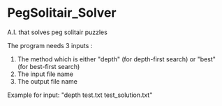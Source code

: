 # PegSolitair_Solver
A.I. that solves peg solitair puzzles

The program needs 3 inputs :
  1) The method which is either "depth" (for depth-first search) or "best" (for best-first search)
  2) The input file name
  3) The output file name 

Example for input: "depth test.txt test_solution.txt"
